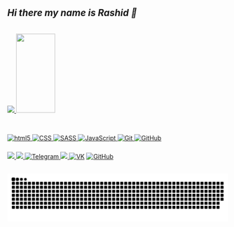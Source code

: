  ## *Hi there my name is Rashid 👋*
  
  <br>
  
<div>
  <a href="https://github.com/rashid-87">
  <img height="180px" src="https://github-readme-stats.vercel.app/api?username=rashid-87&show_icons=true&theme=dracula"/>
  <img height="180px" width="42%" src="https://github-readme-stats.vercel.app/api/top-langs/?username=rashid-87&langs_count=7&theme=dracula"/>
</div>

##
  
<div> <br>
<img alt="html5" src="https://camo.githubusercontent.com/94d2568965d92f309b090ba1e8e01664bc7655910f4cca3e358926f903c05419/68747470733a2f2f696d672e736869656c64732e696f2f62616467652f2d48544d4c2d3333333f7374796c653d666f722d7468652d6261646765266c6f676f3d68746d6c35" data-canonical-src="https://img.shields.io/badge/-HTML5-E34F26?style=flat-square&amp;logo=html5&amp;logoColor=white"  height="30" style="width="100">
<img src="https://camo.githubusercontent.com/08e9e1e46de52822654172bcc1cf194ba5879483e6a11242a68074f977bb8626/68747470733a2f2f696d672e736869656c64732e696f2f62616467652f2d4353532d3333333f7374796c653d666f722d7468652d6261646765266c6f676f3d63737333266c6f676f436f6c6f723d626c7565" alt="CSS" data-canonical-src="https://img.shields.io/badge/-CSS-333?style=for-the-badge&amp;logo=css3&amp;logoColor=blue" height="30" width="100">
<img src="https://camo.githubusercontent.com/17aed1aefbbf6f31212125054ff5f6945ef0618e67c0dc08d6f0989ed978a1f9/68747470733a2f2f696d672e736869656c64732e696f2f62616467652f2d534153532d3333333f7374796c653d666f722d7468652d6261646765266c6f676f3d53415353" alt="SASS" data-canonical-src="https://img.shields.io/badge/-SASS-333?style=for-the-badge&amp;logo=SASS" height="30" width="100">
<img src="https://camo.githubusercontent.com/421171e0c1b5cb533469006b5068a3fe36d51d27b4662c5f7dc85d9a2eb6fa3d/68747470733a2f2f696d672e736869656c64732e696f2f62616467652f2d4a6176615363726970742d3333333f7374796c653d666f722d7468652d6261646765266c6f676f3d6a617661736372697074" alt="JavaScript" data-canonical-src="https://img.shields.io/badge/-JavaScript-333?style=for-the-badge&amp;logo=javascript" height="30" max-width="100%">
<img src="https://camo.githubusercontent.com/4378914fea34174f99f303aa2ab2238391118bcdbfd852eb3a3f336854c551f5/68747470733a2f2f696d672e736869656c64732e696f2f62616467652f2d4769742d3333333f7374796c653d666f722d7468652d6261646765266c6f676f3d476974" alt="Git" data-canonical-src="https://img.shields.io/badge/-Git-333?style=for-the-badge&amp;logo=Git" height="30" width="100">
<img src="https://camo.githubusercontent.com/da407a06b16437d7435dfc4b305d65b710485b26d9fe8557e724ff263da58e56/68747470733a2f2f696d672e736869656c64732e696f2f62616467652f2d4769744875622d3333333f7374796c653d666f722d7468652d6261646765266c6f676f3d476974487562" alt="GitHub" data-canonical-src="https://img.shields.io/badge/-GitHub-333?style=for-the-badge&amp;logo=GitHub" height="30" max-width="100%">
</div>

###

<div> 
 
  <a href="https://www.instagram.com/rashid_mamyrov/"><img src="https://img.shields.io/badge/-Instagram-%23E4405F?style=for-the-badge&logo=instagram&logoColor=white" 
     target="_blank">
  </a>
 <a href="https://discord.com/channels/@me" target="_blank"><img src="https://img.shields.io/badge/Discord-7289DA?style=for-the-badge&logo=discord&logoColor=white" target="_blank">
 </a> 
 <a href="https://t.me/rashid_1987"><img src="https://camo.githubusercontent.com/a7803d8916ce758de70a5a1b9b17c26d048d813e1c3915425a15cfb7903a02a8/68747470733a2f2f696d672e736869656c64732e696f2f62616467652f2d54656c656772616d2d3333333f7374796c653d666f722d7468652d6261646765266c6f676f3d74656c656772616d266c6f676f436f6c6f723d323741304439" alt="Telegram" data-canonical-src="https://img.shields.io/badge/-Telegram-333?style=for-the-badge&amp;logo=telegram&amp;logoColor=27A0D9" style="max-width: 100%;">
 </a>
 <a href="https://www.facebook.com/profile.php?id=100010554607945" rel="nofollow"><img src="https://img.shields.io/badge/Facebook-1877F2?style=for-the-badge&logo=facebook&logoColor=white" data-canonical-src="https://img.shields.io/badge/facebook-%233B5998.svg?&amp;style=for-the-badge&amp;logo=facebook&amp;logoColor=white" style="max-width: 100%;">
 </a>
 <a href="https://vk.com/id331080270"><img src="https://camo.githubusercontent.com/df1d5a1771fd510f6accea077e9f0786dceb2c277e7de9942a9d98d97d1ec349/68747470733a2f2f696d672e736869656c64732e696f2f62616467652f2d564b2d3333333f7374796c653d666f722d7468652d6261646765266c6f676f3d566b266c6f676f436f6c6f723d323741304439" alt="VK" data-canonical-src="https://img.shields.io/badge/-VK-333?style=for-the-badge&amp;logo=Vk&amp;logoColor=27A0D9" height="28" style="width: 80px;"></a>
 <a href="https://github.com/rashid-87"><img src="https://camo.githubusercontent.com/da407a06b16437d7435dfc4b305d65b710485b26d9fe8557e724ff263da58e56/68747470733a2f2f696d672e736869656c64732e696f2f62616467652f2d4769744875622d3333333f7374796c653d666f722d7468652d6261646765266c6f676f3d476974487562" alt="GitHub" data-canonical-src="https://img.shields.io/badge/-GitHub-333?style=for-the-badge&amp;logo=GitHub&amp;logoColor=fff" style="max-width: 100%;"></a>
 
##

<picture>
<source media="(prefers-color-scheme: dark)" srcset="https://raw.githubusercontent.com/platane/platane/output/github-contribution-grid-snake-dark.svg">
<source media="(prefers-color-scheme: light)" srcset="https://raw.githubusercontent.com/platane/platane/output/github-contribution-grid-snake.svg">
<img alt="github contribution grid snake animation" src="https://raw.githubusercontent.com/platane/platane/output/github-contribution-grid-snake.svg">
</picture>
 
</div>
